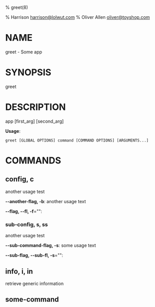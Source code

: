 % greet(8)

% Harrison <harrison@lolwut.com>
% Oliver Allen <oliver@toyshop.com>

# NAME

greet - Some app

# SYNOPSIS

greet

# DESCRIPTION

app [first_arg] [second_arg]

**Usage**:

```
greet [GLOBAL OPTIONS] command [COMMAND OPTIONS] [ARGUMENTS...]
```

# COMMANDS

## config, c

another usage test

**--another-flag, -b**: another usage text

**--flag, --fl, -f**="":

### sub-config, s, ss

another usage test

**--sub-command-flag, -s**: some usage text

**--sub-flag, --sub-fl, -s**="":

## info, i, in

retrieve generic information

## some-command


